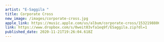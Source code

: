 ```yaml
---
artist: "E-Saggila "
title: Corporate Cross
new_image: /images/corporate-cross.jpg
apple_link: https://music.apple.com/us/album/corporate-cross/1532198806
link: https://www.dropbox.com/s/0weit03vfa1eq9f/ESaggila.zip?dl=1
published_date: 2020-11-21T19:26:04.618Z
---
```

